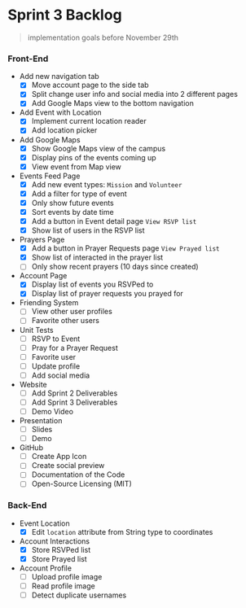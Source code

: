 <!-- @format -->

# Sprint 3 Backlog

> implementation goals before November 29th

### Front-End

- Add new navigation tab
  - [x] Move account page to the side tab
  - [x] Split change user info and social media into 2 different pages
  - [x] Add Google Maps view to the bottom navigation
- Add Event with Location
  - [x] Implement current location reader
  - [x] Add location picker
- Add Google Maps
  - [x] Show Google Maps view of the campus
  - [x] Display pins of the events coming up
  - [x] View event from Map view
- Events Feed Page
  - [x] Add new event types: `Mission` and `Volunteer`
  - [x] Add a filter for type of event
  - [x] Only show future events
  - [x] Sort events by date time
  - [x] Add a button in Event detail page `View RSVP list`
  - [x] Show list of users in the RSVP list
- Prayers Page
  - [x] Add a button in Prayer Requests page `View Prayed list`
  - [x] Show list of interacted in the prayer list
  - [ ] Only show recent prayers (10 days since created)
- Account Page
  - [x] Display list of events you RSVPed to
  - [x] Display list of prayer requests you prayed for
- Friending System
  - [ ] View other user profiles
  - [ ] Favorite other users
- Unit Tests
  - [ ] RSVP to Event
  - [ ] Pray for a Prayer Request
  - [ ] Favorite user
  - [ ] Update profile
  - [ ] Add social media
- Website
  - [ ] Add Sprint 2 Deliverables
  - [ ] Add Sprint 3 Deliverables
  - [ ] Demo Video
- Presentation
  - [ ] Slides
  - [ ] Demo
- GitHub
  - [ ] Create App Icon
  - [ ] Create social preview
  - [ ] Documentation of the Code
  - [ ] Open-Source Licensing (MIT)

### Back-End

- Event Location
  - [x] Edit `location` attribute from String type to coordinates
- Account Interactions
  - [x] Store RSVPed list
  - [x] Store Prayed list
- Account Profile
  - [ ] Upload profile image
  - [ ] Read profile image
  - [ ] Detect duplicate usernames